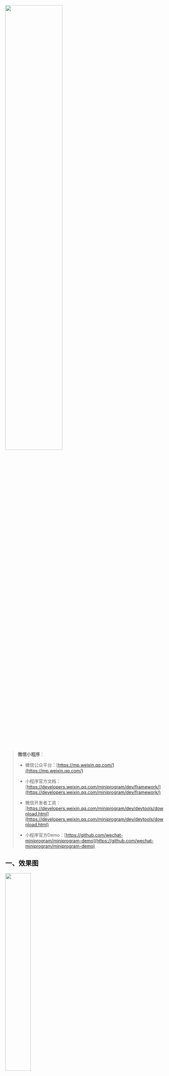 <img src="https://img-blog.csdnimg.cn/20210502143103554.png" width="60%" />

> **微信小程序**：
>
> * 微信公众平台：[https://mp.weixin.qq.com/](https://mp.weixin.qq.com/)
>
> * 小程序官方文档：[https://developers.weixin.qq.com/miniprogram/dev/framework/](https://developers.weixin.qq.com/miniprogram/dev/framework/)
> * 微信开发者工具：[https://developers.weixin.qq.com/miniprogram/dev/devtools/download.html](https://developers.weixin.qq.com/miniprogram/dev/devtools/download.html)
> * 小程序官方Demo：[https://github.com/wechat-miniprogram/miniprogram-demo](https://github.com/wechat-miniprogram/miniprogram-demo)

## 一、效果图

<img src="https://img-blog.csdnimg.cn/20210503205449877.png" width="40%" />



<font color="red">**（点击吉他，可以播放 / 暂停背景音乐哦~）**</font>



<img src="https://img-blog.csdnimg.cn/20210503205537866.png" width="40%" />



<img src="https://img-blog.csdnimg.cn/20210503205603153.png" width="40%" />



## 二、代码结构
![在这里插入图片描述](https://img-blog.csdnimg.cn/20210503210053451.png?x-oss-process=image/watermark,type_ZmFuZ3poZW5naGVpdGk,shadow_10,text_aHR0cHM6Ly9ibG9nLmNzZG4ubmV0L3FxXzMzMjA0NzA5,size_16,color_FFFFFF,t_70)

## 三、如何引入其他的背景音乐
我们可以在酷狗、酷我等页面上，按 `F12`，搜索 `mp3`，就可以看到相应歌曲的资源地址，复制粘贴到 `` 即可。
> * 酷狗网址：[https://www.kugou.com/](https://www.kugou.com/)
> * 流行音乐地址：[https://www.jiuku.com/](https://www.jiuku.com/)
> ![在这里插入图片描述](https://img-blog.csdnimg.cn/2021050321082931.png?x-oss-process=image/watermark,type_ZmFuZ3poZW5naGVpdGk,shadow_10,text_aHR0cHM6Ly9ibG9nLmNzZG4ubmV0L3FxXzMzMjA0NzA5,size_16,color_FFFFFF,t_70)

## 四、源码分享
**Github：**[https://github.com/ACGkaka/miniProgram-Examples/tree/main/miniProgram-love](https://github.com/ACGkaka/miniProgram-Examples/tree/main/miniProgram-love)

编码不易，如果有用麻烦点赞收藏哟~
<br /><br /><br />
参考文章：
1.https://www.bilibili.com/video/av92953067；
2.https://blog.csdn.net/hello_java_/article/details/82975314
3.https://www.cnblogs.com/sese/p/9761713.html